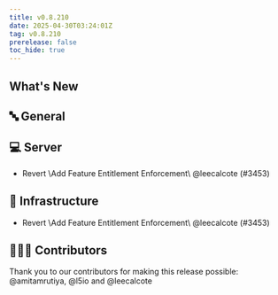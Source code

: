 ```yaml
---
title: v0.8.210
date: 2025-04-30T03:24:01Z
tag: v0.8.210
prerelease: false
toc_hide: true
---
```


## What's New
## 🔤 General
## 💻 Server

- Revert \Add Feature Entitlement Enforcement\ @leecalcote (#3453)

## 🦴 Infrastructure

- Revert \Add Feature Entitlement Enforcement\ @leecalcote (#3453)

## 👨🏽‍💻 Contributors

Thank you to our contributors for making this release possible:
@amitamrutiya, @l5io and @leecalcote

